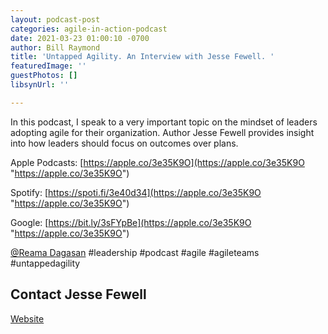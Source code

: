 ```yaml
---
layout: podcast-post
categories: agile-in-action-podcast
date: 2021-03-23 01:00:10 -0700
author: Bill Raymond
title: 'Untapped Agility. An Interview with Jesse Fewell. '
featuredImage: ''
guestPhotos: []
libsynUrl: ''

---
```

In this podcast, I speak to a very important topic on the mindset of leaders adopting agile for their organization. Author Jesse Fewell provides insight into how leaders should focus on outcomes over plans.

Apple Podcasts: [https://apple.co/3e35K9O](https://apple.co/3e35K9O "https://apple.co/3e35K9O")

Spotify: [https://spoti.fi/3e40d34](https://apple.co/3e35K9O "https://apple.co/3e35K9O")

Google: [https://bit.ly/3sFYpBe](https://apple.co/3e35K9O "https://apple.co/3e35K9O")

[@Reama Dagasan](reama.dagasan@cambermast.com "@Reama Dagasan") #leadership #podcast #agile #agileteams #untappedagility

## Contact Jesse Fewell

[Website](https://jessefewell.com "Website")